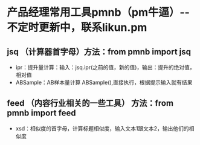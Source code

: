 # 产品经理常用工具pmnb（pm牛逼）--不定时更新中，联系likun.pm
## jsq （计算器首字母）方法：from pmnb import jsq
 * ipr：提升量计算：输入：jsq.ipr(之前的值，新的值)，输出：提升的绝对值，相对值  
 * ABSample：AB样本量计算  ABSample(),直接执行，根据提示输入就有结果

## feed （内容行业相关的一些工具） 方法：from pmnb import feed
 * xsd：相似度的首字母，计算标题相似度，输入文本1跟文本2，输出他们的相似度